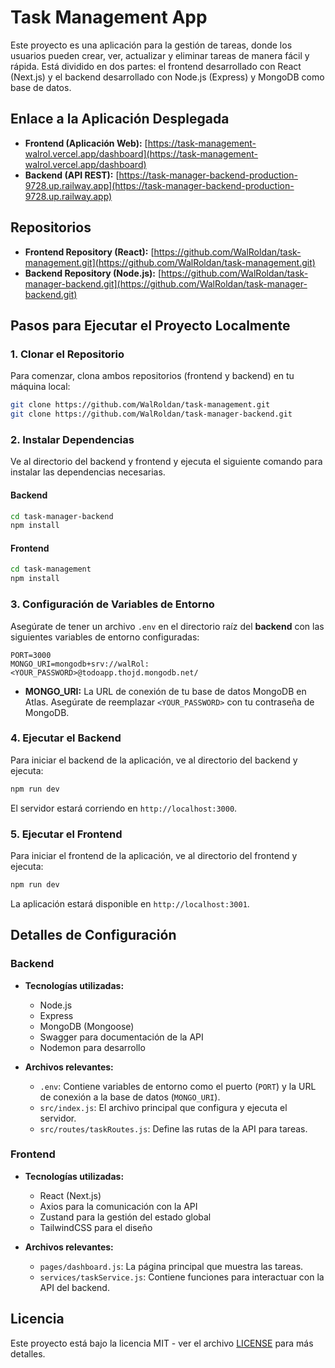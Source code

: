 # Task Management App

Este proyecto es una aplicación para la gestión de tareas, donde los usuarios pueden crear, ver, actualizar y eliminar tareas de manera fácil y rápida. Está dividido en dos partes: el frontend desarrollado con React (Next.js) y el backend desarrollado con Node.js (Express) y MongoDB como base de datos.

## Enlace a la Aplicación Desplegada

- **Frontend (Aplicación Web):** [https://task-management-walrol.vercel.app/dashboard](https://task-management-walrol.vercel.app/dashboard)
- **Backend (API REST):** [https://task-manager-backend-production-9728.up.railway.app](https://task-manager-backend-production-9728.up.railway.app)

## Repositorios

- **Frontend Repository (React):** [https://github.com/WalRoldan/task-management.git](https://github.com/WalRoldan/task-management.git)
- **Backend Repository (Node.js):** [https://github.com/WalRoldan/task-manager-backend.git](https://github.com/WalRoldan/task-manager-backend.git)

## Pasos para Ejecutar el Proyecto Localmente

### 1. Clonar el Repositorio

Para comenzar, clona ambos repositorios (frontend y backend) en tu máquina local:

```bash
git clone https://github.com/WalRoldan/task-management.git
git clone https://github.com/WalRoldan/task-manager-backend.git
```

### 2. Instalar Dependencias

Ve al directorio del backend y frontend y ejecuta el siguiente comando para instalar las dependencias necesarias.

#### Backend

```bash
cd task-manager-backend
npm install
```

#### Frontend

```bash
cd task-management
npm install
```

### 3. Configuración de Variables de Entorno

Asegúrate de tener un archivo `.env` en el directorio raíz del **backend** con las siguientes variables de entorno configuradas:

```env
PORT=3000
MONGO_URI=mongodb+srv://walRol:<YOUR_PASSWORD>@todoapp.thojd.mongodb.net/
```

- **MONGO_URI:** La URL de conexión de tu base de datos MongoDB en Atlas. Asegúrate de reemplazar `<YOUR_PASSWORD>` con tu contraseña de MongoDB.

### 4. Ejecutar el Backend

Para iniciar el backend de la aplicación, ve al directorio del backend y ejecuta:

```bash
npm run dev
```

El servidor estará corriendo en `http://localhost:3000`.

### 5. Ejecutar el Frontend

Para iniciar el frontend de la aplicación, ve al directorio del frontend y ejecuta:

```bash
npm run dev
```

La aplicación estará disponible en `http://localhost:3001`.

## Detalles de Configuración

### Backend

- **Tecnologías utilizadas:**

  - Node.js
  - Express
  - MongoDB (Mongoose)
  - Swagger para documentación de la API
  - Nodemon para desarrollo

- **Archivos relevantes:**
  - `.env`: Contiene variables de entorno como el puerto (`PORT`) y la URL de conexión a la base de datos (`MONGO_URI`).
  - `src/index.js`: El archivo principal que configura y ejecuta el servidor.
  - `src/routes/taskRoutes.js`: Define las rutas de la API para tareas.

### Frontend

- **Tecnologías utilizadas:**

  - React (Next.js)
  - Axios para la comunicación con la API
  - Zustand para la gestión del estado global
  - TailwindCSS para el diseño

- **Archivos relevantes:**
  - `pages/dashboard.js`: La página principal que muestra las tareas.
  - `services/taskService.js`: Contiene funciones para interactuar con la API del backend.

## Licencia

Este proyecto está bajo la licencia MIT - ver el archivo [LICENSE](LICENSE) para más detalles.
